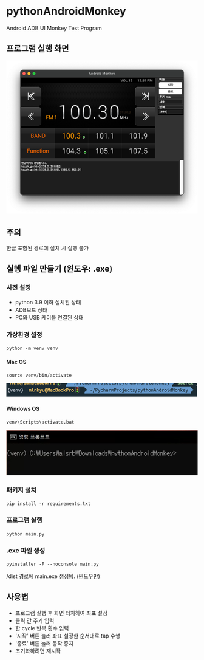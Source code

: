 # pythonAndroidMonkey
Android ADB UI Monkey Test Program

## 프로그램 실행 화면

![img.png](img.png)

## 주의

한글 포함된 경로에 설치 시 실행 불가

## 실행 파일 만들기 (윈도우: .exe)

### 사전 설정

- python 3.9 이하 설치된 상태
- ADB모드 상태
- PC와 USB 케이블 연결된 상태

### 가상환경 설정

    python -m venv venv

#### Mac OS

    source venv/bin/activate

![img_2.png](img_2.png)

#### Windows OS

    venv\Scripts\activate.bat

![img_1.png](img_1.png)

### 패키지 설치

    pip install -r requirements.txt

### 프로그램 실행

    python main.py

### .exe 파일 생성

    pyinstaller -F --noconsole main.py

/dist 경로에 main.exe 생성됨. (윈도우만)

## 사용법

- 프로그램 실행 후 화면 터치하여 좌표 설정
- 클릭 간 주기 입력
- 한 cycle 반복 횟수 입력
- '시작' 버튼 눌러 좌표 설정한 순서대로 tap 수행
- '종료' 버튼 눌러 동작 중지
- 초기화하려면 재시작
